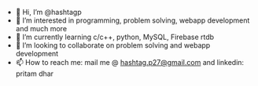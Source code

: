 - 👋 Hi, I’m @hashtagp
- 👀 I’m interested in programming, problem solving, webapp development and much more
- 🌱 I’m currently learning c/c++, python, MySQL, Firebase rtdb
- 💞️ I’m looking to collaborate on problem solving and webapp development
- 📫 How to reach me: mail me @ hashtag.p27@gmail.com and linkedin: pritam dhar

<!---
hashtagp/hashtagp is a ✨ special ✨ repository because its `README.md` (this file) appears on your GitHub profile.
You can click the Preview link to take a look at your changes.
--->

